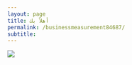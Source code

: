 ```yaml
---
layout: page
title: أهلاً بك
permalink: /businessmeasurement84687/
subtitle: ‎‎‎‎
---
```


<html>
<head>
    <link rel="shortcut icon" type="image/png" href="favicon.png">
</head>
<body>
  <img src="https://i.ibb.co/h2ZksPT/mkyas1.png" />
</body>


</html>
  

